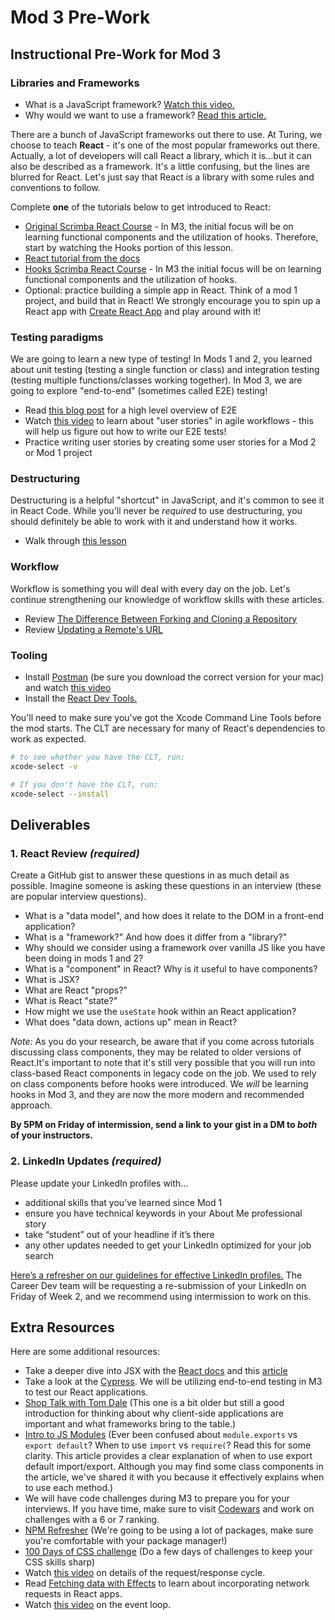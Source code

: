 # Mod 3 Pre-Work

## Instructional Pre-Work for Mod 3

### Libraries and Frameworks

* What is a JavaScript framework? [Watch this video.](https://www.youtube.com/watch?v=sXA1zpv4DhA)
* Why would we want to use a framework? [Read this article.](https://medium.com/dailyjs/the-deepest-reason-why-modern-javascript-frameworks-exist-933b86ebc445)

There are a bunch of JavaScript frameworks out there to use. At Turing, we choose to teach **React** - it's one of the most popular frameworks out there. Actually, a lot of developers will call React a library, which it is...but it can also be described as a framework. It's a little confusing, but the lines are blurred for React. Let's just say that React is a library with some rules and conventions to follow.

Complete **one** of the tutorials below to get introduced to React:
* [Original Scrimba React Course](https://scrimba.com/playlist/p7P5Hd) - In M3, the initial focus will be on learning functional components and the utilization of hooks. Therefore, start by watching the Hooks portion of this lesson.
* [React tutorial from the docs](https://react.dev/learn/tutorial-tic-tac-toe)
* [Hooks Scrimba React Course](https://scrimba.com/learn/learnreact) - In M3 the initial focus will be on learning functional components and the utilization of hooks.
* Optional: practice building a simple app in React. Think of a mod 1 project, and build that in React! We strongly encourage you to spin up a React app with [Create React App](https://create-react-app.dev/) and play around with it!


### Testing paradigms

We are going to learn a new type of testing! In Mods 1 and 2, you learned about unit testing (testing a single function or class) and integration testing (testing multiple functions/classes working together). In Mod 3, we are going to explore "end-to-end" (sometimes called E2E) testing!

* Read [this blog post](https://www.guru99.com/end-to-end-testing.html) for a high level overview of E2E
* Watch [this video](https://youtu.be/Fw98L-kcRpc) to learn about "user stories" in agile workflows - this will help us figure out how to write our E2E tests!
* Practice writing user stories by creating some user stories for a Mod 2 or Mod 1 project

### Destructuring

Destructuring is a helpful "shortcut" in JavaScript, and it's common to see it in React Code. While you'll never be *required* to use destructuring, you should definitely be able to work with it and understand how it works.

* Walk through [this lesson](https://frontend.turing.edu/lessons/module-2/intro-to-destructuring.html)

### Workflow

Workflow is something you will deal with every day on the job. Let's continue strengthening our knowledge of workflow skills with these articles.

* Review [The Difference Between Forking and Cloning a Repository](https://github.com/orgs/community/discussions/35849)
* Review [Updating a Remote's URL](https://help.github.com/en/articles/changing-a-remotes-url)

### Tooling 

* Install [Postman](https://www.postman.com/downloads/) (be sure you download the correct version for your mac) and watch [this video](https://www.youtube.com/watch?v=MRw07FQRscI)
* Install the [React Dev Tools.](https://chrome.google.com/webstore/detail/react-developer-tools/fmkadmapgofadopljbjfkapdkoienihi?hl=en)

You'll need to make sure you've got the Xcode Command Line Tools before the mod starts. The CLT are necessary for many of React's dependencies to work as expected. 

```bash
# to see whether you have the CLT, run:
xcode-select -v

# If you don't have the CLT, run:
xcode-select --install

```

## Deliverables 

### 1. React Review *(required)*

Create a GitHub gist to answer these questions in as much detail as possible. Imagine someone is asking these questions in an interview (these are popular interview questions).

* What is a "data model", and how does it relate to the DOM in a front-end application?
* What is a "framework?" And how does it differ from a "library?"
* Why should we consider using a framework over vanilla JS like you have been doing in mods 1 and 2?
* What is a "component" in React? Why is it useful to have components?
* What is JSX?
* What are React "props?"
* What is React "state?"
* How might we use the `useState` hook within an React application?
* What does "data down, actions up" mean in React?

_Note:_ As you do your research, be aware that if you come across tutorials discussing class components, they may be related to older versions of React.It's important to note that it's still very possible that you will run into class-based React components in legacy code on the job.
We used to rely on class components before hooks were introduced. We _will_ be learning hooks in Mod 3, and they are now the more modern and recommended approach. 

**By 5PM on Friday of intermission, send a link to your gist in a DM to _both_ of your instructors.**

### 2. LinkedIn Updates *(required)*

Please update your LinkedIn profiles with...  

* additional skills that you’ve learned since Mod 1
* ensure you have technical keywords in your About Me professional story
* take “student” out of your headline if it’s there 
* any other updates needed to get your LinkedIn optimized for your job search  

[Here’s a refresher on our guidelines for effective LinkedIn profiles.](https://careerdev.turing.edu/resources/branding_resources) The Career Dev team will be requesting a re-submission of your LinkedIn on Friday of Week 2, and we recommend using intermission to work on this.

## Extra Resources

Here are some additional resources:

- Take a deeper dive into JSX with the [React docs](https://react.dev/learn/javascript-in-jsx-with-curly-braces) and this [article](https://flaviocopes.com/jsx/)
- Take a look at the [Cypress](https://docs.cypress.io/guides/core-concepts/introduction-to-cypress). We will be utilizing end-to-end testing in M3 to test our React applications.
- [Shop Talk with Tom Dale](http://shoptalkshow.com/episodes/147-tom-dale/) (This one is a bit older but still a good introduction for thinking about why client-side applications are important and what frameworks bring to the table.)
- [Intro to JS Modules](https://tylermcginnis.com/javascript-modules-iifes-commonjs-esmodules/) (Ever been confused about `module.exports` vs `export default`? When to use `import` vs `require(`? Read this for some clarity. This article provides a clear explanation of when to use export default import/export. Although you may find some class components in the article, we've shared it with you because it effectively explains when to use each method.)
- We will have code challenges during M3 to prepare you for your interviews. If you have time, make sure to visit [Codewars](https://www.codewars.com/) and work on challenges with a 6 or 7 ranking.
- [NPM Refresher](https://ui.dev/npm/) (We're going to be using a lot of packages, make sure you're comfortable with your package manager!)
- [100 Days of CSS challenge](https://100dayscss.com/) (Do a few days of challenges to keep your CSS skills sharp)
- Watch [this video](https://www.youtube.com/watch?v=eesqK59rhGA) on details of the request/response cycle.
- Read [Fetching data with Effects](https://react.dev/reference/react/useEffect#fetching-data-with-effects) to learn about incorporating network requests in React apps.
- Watch [this video](https://www.youtube.com/watch?v=8aGhZQkoFbQ) on the event loop.
